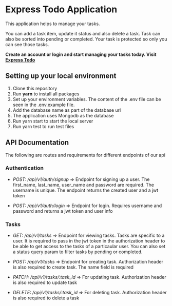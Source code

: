 # Express Todo Application

This application helps to manage your tasks.

You can add a task item, update it status and also delete a task. Task can also be sorted into pending or completed.
Your task is protected so only you can see those tasks.

**Create an account or login and start managing your tasks today. Visit [Express Todo](https://expresstodo-2h7p.onrender.com/)**

## Setting up your local environment

1. Clone this repository
2. Run **yarn** to install all packages
3. Set up your environment variables. The content of the .env file can be seen in the .env.example file.
4. Add the database name as part of the database url
5. The application uses Mongodb as the database
6. Run yarn start to start the local server
7. Run yarn test to run test files

## API Documentation

The following are routes and requirements for different endpoints of our api

### Authentication

- _POST: /api/v1/auth/signup_ => Endpoint for signing up a user. The first_name, last_name, user_name and password are required. The username is unique. The endpoint returns the created user and a jwt token

- _POST: /api/v1/auth/login_ => Endpoint for login. Requires username and password and returns a jwt token and user info

### Tasks

- _GET: /api/v1/tasks_ => Endpoint for viewing tasks. Tasks are specific to a user. It is required to pass in the jwt token in the authorization header to be able to get access to the tasks of a particaular user.
  You can also set a status query param to filter tasks by pending or completed.

- _POST: /api/v1/tasks_ => Endpoint for creating task. Authorization header is also required to create task. The name field is required

- _PATCH: /api/v1/tasks/:task_id_ => For updating task. Authorization header is also required to update task

- _DELETE: /api/v1/tasks/:task_id_ => For deleting task. Authorization header is also required to delete a task
